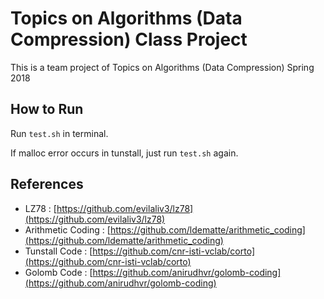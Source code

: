 # Topics on Algorithms (Data Compression) Class Project

This is a team project of Topics on Algorithms (Data Compression) Spring 2018



## How to Run

Run `test.sh` in terminal.

If malloc error occurs in tunstall, just run `test.sh` again.



## References

- LZ78 : [https://github.com/evilaliv3/lz78](https://github.com/evilaliv3/lz78)
- Arithmetic Coding : [https://github.com/ldematte/arithmetic_coding](https://github.com/ldematte/arithmetic_coding)
- Tunstall Code : [https://github.com/cnr-isti-vclab/corto](https://github.com/cnr-isti-vclab/corto)
- Golomb Code : [https://github.com/anirudhvr/golomb-coding](https://github.com/anirudhvr/golomb-coding)

